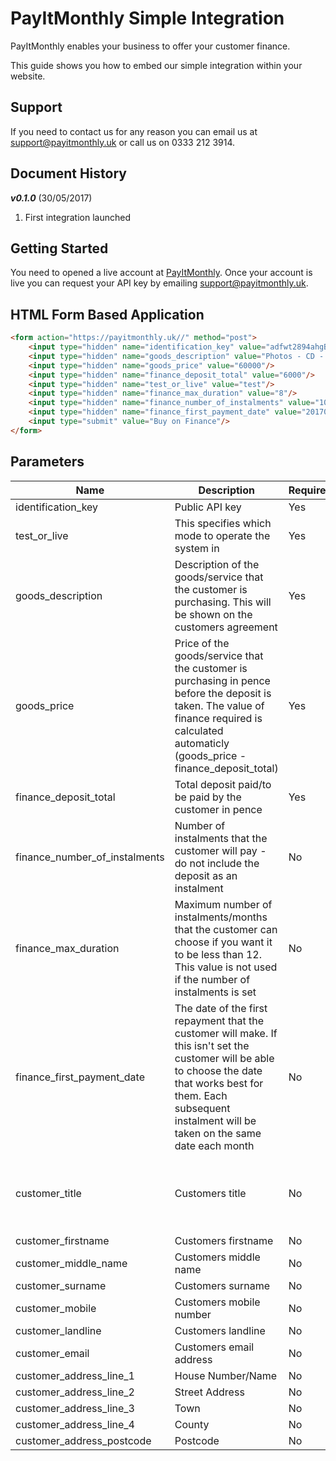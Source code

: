 # PayItMonthly Simple Integration

PayItMonthly enables your business to offer your customer finance. 

This guide shows you how to embed our simple integration within your website.

## Support

If you need to contact us for any reason you can email us at [support@payitmonthly.uk](mailto:support@payitmonthly.uk) or call us on 0333 212 3914.

## Document History

***v0.1.0*** (30/05/2017)

1. First integration launched

## Getting Started

You need to opened a live account at [PayItMonthly](https://payitmonthly.uk). Once your account is live you can request your API key by emailing [support@payitmonthly.uk](mailto:support@payitmonthly.uk).

## HTML Form Based Application

```markdown
<form action="https://payitmonthly.uk//" method="post"> 
    <input type="hidden" name="identification_key" value="adfwt2894ahgBUDSFOHE8we9"/> 
    <input type="hidden" name="goods_description" value="Photos - CD - Gold Package"/> 
    <input type="hidden" name="goods_price" value="60000"/> 
    <input type="hidden" name="finance_deposit_total" value="6000"/> 
    <input type="hidden" name="test_or_live" value="test"/>
    <input type="hidden" name="finance_max_duration" value="8"/>
    <input type="hidden" name="finance_number_of_instalments" value="10"/>
    <input type="hidden" name="finance_first_payment_date" value="20170720"/>
    <input type="submit" value="Buy on Finance"/> 
</form>
```

## Parameters

Name | Description | Required | Type | Validation
-----|-------------|----------|------|-----------
identification_key | Public API key | Yes | string | 
test_or_live | This specifies which mode to operate the system in | Yes | string | test' or 'live'
goods_description | Description of the goods/service that the customer is purchasing. This will be shown on the customers agreement | Yes | string | 
goods_price | Price of the goods/service that the customer is purchasing in pence before the deposit is taken. The value of finance required is calculated automaticly (goods_price - finance_deposit_total) | Yes | int | Positive integer
finance_deposit_total | Total deposit paid/to be paid by the customer in pence | Yes | int | Positive integer
finance_number_of_instalments | Number of instalments that the customer will pay - do not include the deposit as an instalment | No | int | Between 1-12
finance_max_duration | Maximum number of instalments/months that the customer can choose if you want it to be less than 12. This value is not used if the number of instalments is set | No | int | Between 1-12
finance_first_payment_date | The date of the first repayment that the customer will make. If this isn't set the customer will be able to choose the date that works best for them. Each subsequent instalment will be taken on the same date each month | No | ISO 8601 | Minimum of 7 and maximum of 60 days in the future
customer_title | Customers title | No | string | Either 'Mr.', 'Mrs.', 'Miss.', 'Ms.' or 'Dr.'
customer_firstname | Customers firstname | No | string | 
customer_middle_name | Customers middle name | No | string | 
customer_surname | Customers surname | No | string | 
customer_mobile | Customers mobile number | No | string | 
customer_landline | Customers landline | No | string | 
customer_email | Customers email address | No | string | 
customer_address_line_1 | House Number/Name | No | string | 
customer_address_line_2 | Street Address | No | string | 
customer_address_line_3 | Town | No | string | 
customer_address_line_4 | County | No | string | 
customer_address_postcode | Postcode | No | string | 
